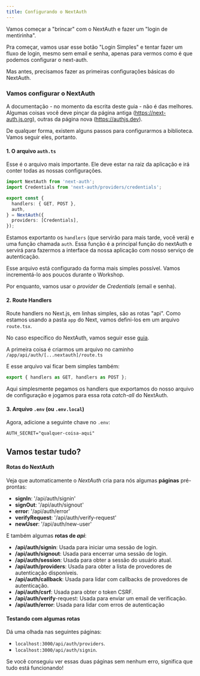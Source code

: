 ```yaml
---
title: Configurando o NextAuth
---
```


Vamos começar a "brincar" com o NextAuth e fazer um "login de mentirinha".

Pra começar, vamos usar esse botão "Login Simples" e tentar fazer um fluxo de login, mesmo sem email e senha, apenas para vermos como é que podemos configurar o next-auth.

Mas antes, precisamos fazer as primeiras configurações básicas do NextAuth.

### Vamos configurar o NextAuth

A documentação - no momento da escrita deste guia - não é das melhores. Algumas coisas você deve pinçar da página antiga (https://next-auth.js.org), outras da página nova (https://authjs.dev).

De qualquer forma, existem alguns passos para configurarmos a biblioteca. Vamos seguir eles, portanto.

#### 1. O arquivo `auth.ts`

Esse é o arquivo mais importante. Ele deve estar na raiz da aplicação e irá conter todas as nossas configurações.

```typescript title="auth.ts"
import NextAuth from 'next-auth';
import Credentials from 'next-auth/providers/credentials';

export const {
  handlers: { GET, POST },
  auth,
} = NextAuth({
  providers: [Credentials],
});
```

Estamos exportanto os `handlers` (que servirão para mais tarde, você verá) e uma função chamada `auth`. Essa função é a principal função do nextAuth e servirá para fazermos a interface da nossa aplicação com nosso serviço de autenticação.

Esse arquivo está configurado da forma mais simples possível. Vamos incrementá-lo aos poucos durante o Workshop.

Por enquanto, vamos usar o _provider_ de _Credentials_ (email e senha).

#### 2. Route Handlers

Route handlers no Next.js, em linhas simples, são as rotas "api". Como estamos usando a pasta `app` do Next, vamos defini-los em um arquivo `route.tsx`.

No caso específico do NextAuth, vamos seguir esse [guia](https://authjs.dev/reference/nextjs#environment-variable-inference).

A primeira coisa é criarmos um arquivo no caminho `/app/api/auth/[...nextauth]/route.ts`

E esse arquivo vai ficar bem simples também:

```typescript title="app/api/auth/[...nextauth]/route.ts"
export { handlers as GET, handlers as POST };
```

Aqui simplesmente pegamos os handlers que exportamos do nosso arquivo de configuração e jogamos para essa rota _catch-all_ do NextAuth.

#### 3. Arquivo `.env` (ou `.env.local`)

Agora, adicione a seguinte chave no `.env`:

```env title=".env"
AUTH_SECRET="qualquer-coisa-aqui"
```

## Vamos testar tudo?

#### Rotas do NextAuth

Veja que automaticamente o _NextAuth_ cria para nós algumas **páginas** pré-prontas:

- **signIn**: '/api/auth/signin'
- **signOut**: '/api/auth/signout'
- **error**: '/api/auth/error'
- **verifyRequest**: '/api/auth/verify-request'
- **newUser**: '/api/auth/new-user'

E também algumas **rotas de _api_**:

- **/api/auth/signin**: Usada para iniciar uma sessão de login.
- **/api/auth/signout**: Usada para encerrar uma sessão de login.
- **/api/auth/session**: Usada para obter a sessão do usuário atual.
- **/api/auth/providers**: Usada para obter a lista de provedores de autenticação disponíveis.
- **/api/auth/callback**: Usada para lidar com callbacks de provedores de autenticação.
- **/api/auth/csrf**: Usada para obter o token CSRF.
- **/api/auth/verify**-request: Usada para enviar um email de verificação.
- **/api/auth/error**: Usada para lidar com erros de autenticação

#### Testando com algumas rotas

Dá uma olhada nas seguintes páginas:

- `localhost:3000/api/auth/providers`.
- `localhost:3000/api/auth/signin`.

Se você conseguiu ver essas duas páginas sem nenhum erro, significa que tudo está funcionando!
